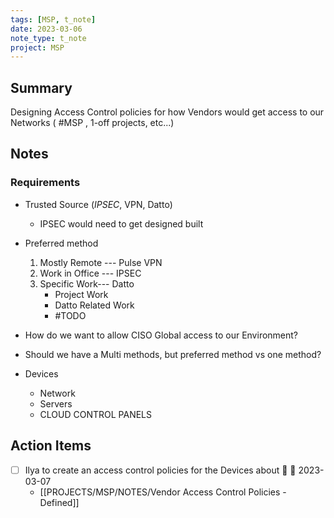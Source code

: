 ```yaml
---
tags: [MSP, t_note]
date: 2023-03-06
note_type: t_note
project: MSP
---
```


## Summary
Designing Access Control policies for how Vendors would get access to our Networks ( #MSP , 1-off projects, etc...)


## Notes
### Requirements
* Trusted Source (*IPSEC*, VPN, Datto)
	* IPSEC would need to get designed built
* Preferred method
	1. Mostly Remote --- Pulse VPN
	2. Work in Office --- IPSEC
	3. Specific Work--- Datto
		* Project Work
		* Datto Related Work
		* #TODO 

* How do we want to allow CISO Global access to our Environment? 
* Should we have a Multi methods, but preferred method vs one method?
* Devices
	* Network
	* Servers
	* CLOUD CONTROL PANELS

## Action Items
- [ ] Ilya to create an access control policies for the Devices about 🔼 📅 2023-03-07
	- [[PROJECTS/MSP/NOTES/Vendor Access Control Policies - Defined]]


